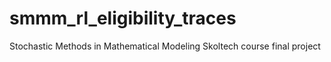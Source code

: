 # smmm_rl_eligibility_traces
Stochastic Methods in Mathematical Modeling Skoltech course final project

